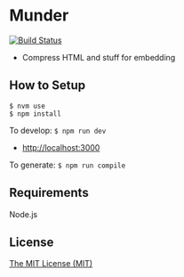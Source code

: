 # Munder

[![Build Status](https://travis-ci.org/nightsweekends/munder.svg?branch=master)](https://travis-ci.org/nightsweekends/munder)

- Compress HTML and stuff for embedding

## How to Setup

```
$ nvm use
$ npm install
```

To develop: `$ npm run dev`

 - [http://localhost:3000](http://localhost:3000)

To generate: `$ npm run compile`

## Requirements

Node.js

## License

[The MIT License (MIT)](https://github.com/nightsweekends/munder/blob/master/LICENSE)
